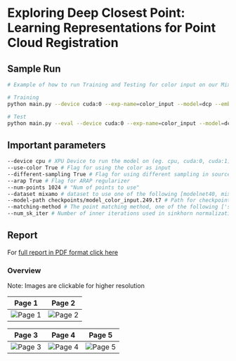 # Exploring Deep Closest Point: Learning Representations for Point Cloud Registration

## Sample Run

```bash
# Example of how to run Training and Testing for color input on our Mixamo dataset

# Training 
python main.py --device cuda:0 --exp-name=color_input --model=dcp --emb-nn=dgcnn --pointer=transformer --head=svd --test-batch-size 5 --dataset mixamo --use-color True --arap True --model-path checkpoints/model_color_input.249.t7

# Test
python main.py --eval --device cuda:0 --exp-name=color_input --model=dcp --emb-nn=dgcnn --pointer=transformer --head=svd --test-batch-size 5 --dataset mixamo --use-color True --arap True --model-path checkpoints/model_color_diffsample.250.t7
```

## Important parameters

```bash
--device cpu # XPU Device to run the model on (eg. cpu, cuda:0, cuda:1)
--use-color True # Flag for using the color as input
--different-sampling True # Flag for using different sampling in source and target
--arap True # Flag for ARAP regularizer
--num-points 1024 # "Num of points to use" 
--dataset mixamo # dataset to use one of the following [modelnet40, mixamo,tumrgbd]
--model-path checkpoints/model_color_input.249.t7 # Path for checkpoint / pretrained model. For training this parameter is used for continuing from a checkpoint. For test it is the path of the pre-trained model
--matching-method # The point matching method, one of the following ['softmax, 'sink_horn']
--num_sk_iter # Number of inner iterations used in sinkhorn normalization if sinkhorn is enabled
```

## Report

For [full report in PDF format click here][PDF]

### Overview

Note: Images are clickable for higher resolution

Page 1                                                  |  Page 2
:------------------------------------------------------:|:----------------------------------------------:
![Page 1  ](github_resources/ML43D_Final_Report-1.png)  |  ![Page 2](github_resources/ML43D_Final_Report-2.png)

Page 3                                               |  Page 4                                               |  Page 5
:---------------------------------------------------:|:-----------------------------------------------------:|:-----------------------------------------------------------------------------------------------:
![Page 3](github_resources/ML43D_Final_Report-3.png) | ![Page 4](github_resources/ML43D_Final_Report-4.png)  |  ![Page 5](github_resources/ML43D_Final_Report-5.png)|  ![](github_resources/ML43D_Final_Report-3.png)

[//]: # (These are reference links used in the body of this note and get stripped out when the markdown processor does its job. There is no need to format nicely because it shouldn't be seen. Thanks SO - http://stackoverflow.com/questions/4823468/store-comments-in-markdown-syntax)

   [PDF]: <https://github.com/kaanoguzhan/Exploring-Deep-Closest-Point-Learning-Representations-for-Point-Cloud-Registration/blob/main/github_resources/ML43D_Final_Report.pdf>

